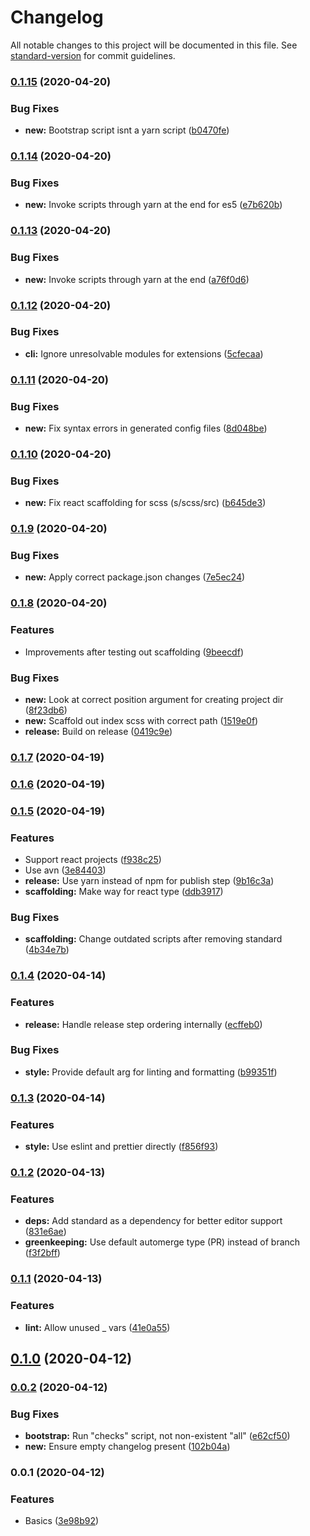 # Changelog

All notable changes to this project will be documented in this file. See [standard-version](https://github.com/conventional-changelog/standard-version) for commit guidelines.

### [0.1.15](https://github.com/oftherivier/tools/compare/v0.1.14...v0.1.15) (2020-04-20)


### Bug Fixes

* **new:** Bootstrap script isnt a yarn script ([b0470fe](https://github.com/oftherivier/tools/commit/b0470fec64204ab1e7bed9ac1924ca7993598138))

### [0.1.14](https://github.com/oftherivier/tools/compare/v0.1.13...v0.1.14) (2020-04-20)


### Bug Fixes

* **new:** Invoke scripts through yarn at the end for es5 ([e7b620b](https://github.com/oftherivier/tools/commit/e7b620b74ac89bb501ecf5db78d70713c6658c22))

### [0.1.13](https://github.com/oftherivier/tools/compare/v0.1.12...v0.1.13) (2020-04-20)


### Bug Fixes

* **new:** Invoke scripts through yarn at the end ([a76f0d6](https://github.com/oftherivier/tools/commit/a76f0d675123ca5a012ac1add1637ed5a1cc840b))

### [0.1.12](https://github.com/oftherivier/tools/compare/v0.1.11...v0.1.12) (2020-04-20)


### Bug Fixes

* **cli:** Ignore unresolvable modules for extensions ([5cfecaa](https://github.com/oftherivier/tools/commit/5cfecaaba79e7aac28b791164f347023ed2ff73c))

### [0.1.11](https://github.com/oftherivier/tools/compare/v0.1.10...v0.1.11) (2020-04-20)


### Bug Fixes

* **new:** Fix syntax errors in generated config files ([8d048be](https://github.com/oftherivier/tools/commit/8d048bebd3f04de8fff8f5f22face52f5e9a08c9))

### [0.1.10](https://github.com/oftherivier/tools/compare/v0.1.9...v0.1.10) (2020-04-20)


### Bug Fixes

* **new:** Fix react scaffolding for scss (s/scss/src) ([b645de3](https://github.com/oftherivier/tools/commit/b645de355610fa38d7f0fee863be681052300057))

### [0.1.9](https://github.com/oftherivier/tools/compare/v0.1.8...v0.1.9) (2020-04-20)


### Bug Fixes

* **new:** Apply correct package.json changes ([7e5ec24](https://github.com/oftherivier/tools/commit/7e5ec24f8d1377d052bad6f3b51cea75a91ba5b1))

### [0.1.8](https://github.com/oftherivier/tools/compare/v0.1.7...v0.1.8) (2020-04-20)


### Features

* Improvements after testing out scaffolding ([9beecdf](https://github.com/oftherivier/tools/commit/9beecdf6707da3d704287cefec5fdcbdc480c078))


### Bug Fixes

* **new:** Look at correct position argument for creating project dir ([8f23db6](https://github.com/oftherivier/tools/commit/8f23db601337b7da58f2c67022e02586c15ebacc))
* **new:** Scaffold out index scss with correct path ([1519e0f](https://github.com/oftherivier/tools/commit/1519e0fc401efdb174ed1e874e38ccf16c9713ae))
* **release:** Build on release ([0419c9e](https://github.com/oftherivier/tools/commit/0419c9e6559ff81fdbbb9e704874261bc43b5940))

### [0.1.7](https://github.com/oftherivier/tools/compare/v0.1.6...v0.1.7) (2020-04-19)

### [0.1.6](https://github.com/oftherivier/tools/compare/v0.1.5...v0.1.6) (2020-04-19)

### [0.1.5](https://github.com/oftherivier/tools/compare/v0.1.4...v0.1.5) (2020-04-19)


### Features

* Support react projects ([f938c25](https://github.com/oftherivier/tools/commit/f938c251f0369dd9ab755740d9e858fe916aced1))
* Use avn ([3e84403](https://github.com/oftherivier/tools/commit/3e84403ec189b2b17142b99f52a0a6471a94533a))
* **release:** Use yarn instead of npm for publish step ([9b16c3a](https://github.com/oftherivier/tools/commit/9b16c3adf9929f4f9379a97cd710905a7ea62b89))
* **scaffolding:** Make way for react type ([ddb3917](https://github.com/oftherivier/tools/commit/ddb3917881c3cd9ada53a02d39ac3ed2ec16966f))


### Bug Fixes

* **scaffolding:** Change outdated scripts after removing standard ([4b34e7b](https://github.com/oftherivier/tools/commit/4b34e7b0ba2584f6c27e15ae3c1f2a1c8df8f894))

### [0.1.4](https://github.com/oftherivier/tools/compare/v0.1.3...v0.1.4) (2020-04-14)

### Features

- **release:** Handle release step ordering internally
  ([ecffeb0](https://github.com/oftherivier/tools/commit/ecffeb03ecfb91c8bdf894c53c7b1d41ee8f5716))

### Bug Fixes

- **style:** Provide default arg for linting and formatting
  ([b99351f](https://github.com/oftherivier/tools/commit/b99351f40608a7a9e250bfda720f68d3232e9cc8))

### [0.1.3](https://github.com/oftherivier/tools/compare/v0.1.2...v0.1.3) (2020-04-14)

### Features

- **style:** Use eslint and prettier directly
  ([f856f93](https://github.com/oftherivier/tools/commit/f856f93423313210c1452cb33ec8e237ac5c0077))

### [0.1.2](https://github.com/oftherivier/tools/compare/v0.1.1...v0.1.2) (2020-04-13)

### Features

- **deps:** Add standard as a dependency for better editor support
  ([831e6ae](https://github.com/oftherivier/tools/commit/831e6aeb01fc3b328b7e186f57013a0197590e86))
- **greenkeeping:** Use default automerge type (PR) instead of branch
  ([f3f2bff](https://github.com/oftherivier/tools/commit/f3f2bff37ef0195c885a624bf772bdfc1990b5b6))

### [0.1.1](https://github.com/oftherivier/tools/compare/v0.1.0...v0.1.1) (2020-04-13)

### Features

- **lint:** Allow unused \_ vars
  ([41e0a55](https://github.com/oftherivier/tools/commit/41e0a55464c5d29d9a2e4adebfee098f14f68348))

## [0.1.0](https://github.com/oftherivier/tools/compare/v0.0.2...v0.1.0) (2020-04-12)

### [0.0.2](https://github.com/oftherivier/tools/compare/v0.0.1...v0.0.2) (2020-04-12)

### Bug Fixes

- **bootstrap:** Run "checks" script, not non-existent "all"
  ([e62cf50](https://github.com/oftherivier/tools/commit/e62cf5043e5636359f05b40189862f3067ae4dee))
- **new:** Ensure empty changelog present
  ([102b04a](https://github.com/oftherivier/tools/commit/102b04aeb991b466b17d8f99a96f1510695e6006))

### 0.0.1 (2020-04-12)

### Features

- Basics
  ([3e98b92](https://github.com/oftherivier/tools/commit/3e98b92ae97c7ca1e8a433b58b5bc31aab0c0be6))
